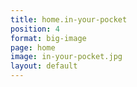 ```yaml
---
title: home.in-your-pocket
position: 4
format: big-image
page: home
image: in-your-pocket.jpg
layout: default
---
```


